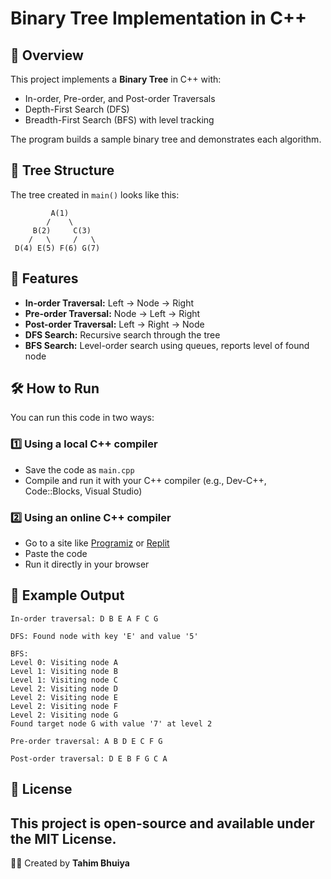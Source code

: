 # Binary Tree Implementation in C++

## 📌 Overview
This project implements a **Binary Tree** in C++ with:
- In-order, Pre-order, and Post-order Traversals
- Depth-First Search (DFS)
- Breadth-First Search (BFS) with level tracking

The program builds a sample binary tree and demonstrates each algorithm.

## 🌳 Tree Structure
The tree created in `main()` looks like this:

```
         A(1)
        /    \
     B(2)     C(3)
    /   \     /   \
 D(4) E(5) F(6) G(7)
```
## 🚀 Features
- **In-order Traversal:** Left → Node → Right
- **Pre-order Traversal:** Node → Left → Right
- **Post-order Traversal:** Left → Right → Node
- **DFS Search:** Recursive search through the tree
- **BFS Search:** Level-order search using queues, reports level of found node

## 🛠 How to Run
You can run this code in two ways:

### 1️⃣ Using a local C++ compiler
- Save the code as `main.cpp`
- Compile and run it with your C++ compiler (e.g., Dev-C++, Code::Blocks, Visual Studio)

### 2️⃣ Using an online C++ compiler
- Go to a site like [Programiz](https://www.programiz.com/cpp-programming/online-compiler) or [Replit](https://replit.com/languages/cpp)
- Paste the code
- Run it directly in your browser

## 📌 Example Output
```
In-order traversal: D B E A F C G

DFS: Found node with key 'E' and value '5'

BFS:
Level 0: Visiting node A
Level 1: Visiting node B
Level 1: Visiting node C
Level 2: Visiting node D
Level 2: Visiting node E
Level 2: Visiting node F
Level 2: Visiting node G
Found target node G with value '7' at level 2

Pre-order traversal: A B D E C F G

Post-order traversal: D E B F G C A
```

## 📄 License
This project is open-source and available under the MIT License.
---
👨‍💻 Created by **Tahim Bhuiya**